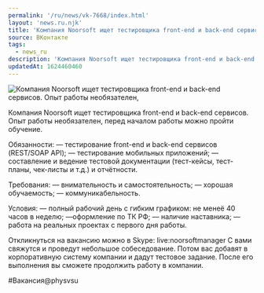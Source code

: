 ```yaml
---
permalink: '/ru/news/vk-7668/index.html'
layout: 'news.ru.njk'
title: 'Компания Noorsoft ищет тестировщика front-end и back-end сервисов'
source: ВКонтакте
tags:
  - news_ru
description: 'Компания Noorsoft ищет тестировщика front-end и back-end сервисов'
updatedAt: 1624460460
---
```

![Компания Noorsoft ищет тестировщика front-end и back-end сервисов. Опыт работы необязателен,](https://sun9-41.userapi.com/sun9-57/impg/PyDHug5C19v1RyaYz1JOGx_sj8EVLpiJrTFHyw/cF5doooploc.jpg?size=1280x853&quality=96&sign=ae442c18ef04c7872db61cc9f37e2990&c_uniq_tag=oGc5qzFyG-hsdTAk4HjownuKOE870YDGmYO244IMXic&type=album)

Компания Noorsoft ищет тестировщика front-end и back-end сервисов. Опыт работы необязателен, перед началом работы можно пройти обучение.

Обязанности:
— тестирование front-end и back-end сервисов (REST/SOAP API);
— тестирование мобильных приложений;
— составление и ведение тестовой документации (тест-кейсы, тест-планы, чек-листы и т.д.) и отчётности.

Требования:
— внимательность и самостоятельность;
— хорошая обучаемость;
— коммуникабельность.

Условия:
— полный рабочий день с гибким графиком: не менеё 40 часов в неделю;
—оформление по ТК РФ;
— наличие наставника;
— работа на реальных проектах с первого дня работы.

Откликнуться на вакансию можно в Skype: live:noorsoftmanager
С вами свяжутся и проведут небольшое собеседование. Потом вас добавят в корпоративную систему компании и дадут тестовое задание. После его выполнения вы сможете продолжить работу в компании.

#Вакансия@physvsu
